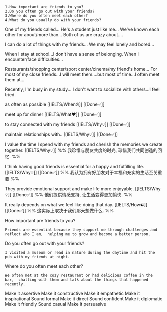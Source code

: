 ```
1.How important are friends to you?
2.Do you often go out with your friends?
3.Where do you often meet each other?
4.What do you usually do with your friends?
```

One of my friends called...
He's a student just like me...
We've known each other for about/more than...
Both of us are crazy about....

I can do a lot of things with my friends...
We may feel lonely and bored...

When I stay at school...I don't have a sense of belonging.
When I encounter/face difficulties...

Restaurants/shopping center/sport center/cinema/my friend's home...
For most of my close friends...I will meet them....but most of time...I often meet them at...

Recently,  I'm busy in my study...
I don't want to socialize with others...I feel tried.




as often as possible [[IELTS/When⏰]] [[Done✅]] 

meet up for dinner [[IELTS/What❤️]] [[Done✅]] 

to stay connected with my friends [[IELTS/Why💡]] [[Done✅]] 

maintain relationships with.. [[IELTS/Why💡]] [[Done✅]] 


I value the time I spend with my friends and cherish the memories we create together. [[IELTS/Why💡]] 
%% 我珍惜与朋友共度的时光, 珍惜我们共同创造的回忆.  %%

I think having good friends is essential for a happy and fulfilling life. [[IELTS/Why💡]] [[Done✅]] 
%% 我认为拥有好朋友对于幸福和充实的生活至关重要 %%

They provide emotional support and make life more enjoyable. [[IELTS/Why💡]] [[Done✅]] 
%% 他们提供情感支持, 让生活变得更加愉快.  %%

It really depends on what we feel like doing that day. [[IELTS/How☯️]] [[Done✅]] 
%% 这实际上取决于我们那天想做什么.  %%

How important are friends to you?

```
Friends are essential because they support me through challenges and reflect who I am,  helping me to grow and become a better person.
```

Do you often go out with your friends?

```
I visited a museum or read in nature during the daytime and hit the pub with my friends at night. 
```

Where do you often meet each other?

```
We often met at the cozy restaurant or had delicious coffee in the bar,  chatting with them and talk about the things that happened recently.
```


Make it assertive
Make it constructive
Make it empathetic
Make it inspirational
Sound formal
Make it direct
Sound confident
Make it diplomatic
Make it friendly
Sound casual
Make it persuasive